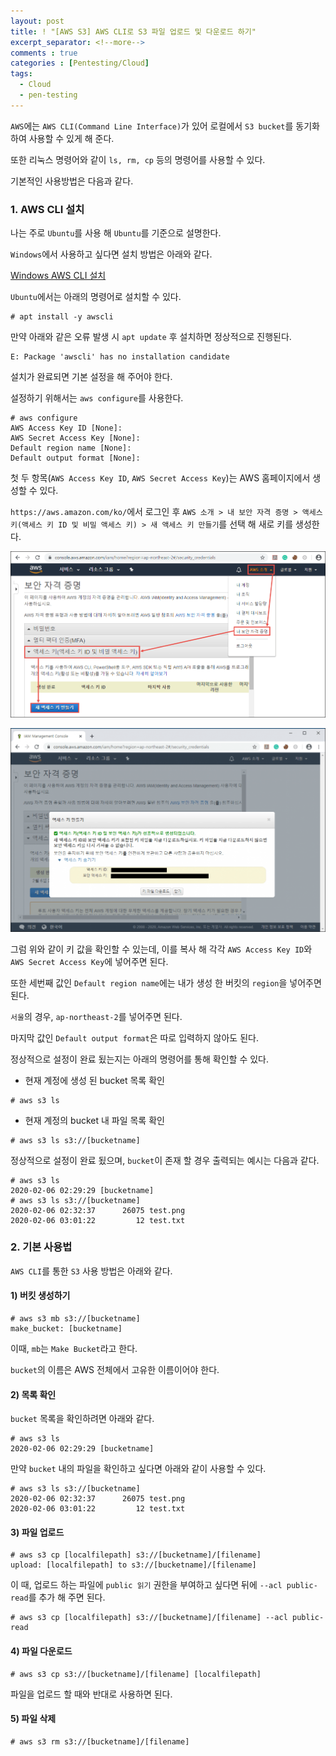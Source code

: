 ```yaml
---
layout: post
title: ! "[AWS S3] AWS CLI로 S3 파일 업로드 및 다운로드 하기"
excerpt_separator: <!--more-->
comments : true
categories : [Pentesting/Cloud]
tags:
  - Cloud
  - pen-testing
---
```


`AWS`에는 `AWS CLI(Command Line Interface)`가 있어 로컬에서 `S3 bucket`를 동기화하여 사용할 수 있게 해 준다.  

또한 리눅스 명령어와 같이 `ls, rm, cp` 등의 명령어를 사용할 수 있다.  

기본적인 사용방법은 다음과 같다.  

<!--more-->

### 1. AWS CLI 설치  

나는 주로 `Ubuntu`를 사용 해 `Ubuntu`를 기준으로 설명한다.  

`Windows`에서 사용하고 싶다면 설치 방법은 아래와 같다.  

[Windows AWS CLI 설치](https://docs.aws.amazon.com/ko_kr/cli/latest/userguide/install-windows.html)

`Ubuntu`에서는 아래의 명령어로 설치할 수 있다.  

```
# apt install -y awscli
```

만약 아래와 같은 오류 발생 시 `apt update` 후 설치하면 정상적으로 진행된다.  

```
E: Package 'awscli' has no installation candidate
```

설치가 완료되면 기본 설정을 해 주어야 한다.  

설정하기 위해서는 `aws configure`를 사용한다.  

```
# aws configure
AWS Access Key ID [None]:
AWS Secret Access Key [None]: 
Default region name [None]: 
Default output format [None]:
```

첫 두 항목(`AWS Access Key ID`, `AWS Secret Access Key`)는 AWS 홈페이지에서 생성할 수 있다.  

`https://aws.amazon.com/ko/`에서 로그인 후 `AWS 소개 > 내 보안 자격 증명 > 액세스 키(액세스 키 ID 및 비밀 액세스 키) > 새 액세스 키 만들기`를 선택 해 새로 키를 생성한다.  

![](/images/pen-testing/cloud/awscli/aws_cli_01.png)  

![](/images/pen-testing/cloud/awscli/aws_cli_02.png)  

그럼 위와 같이 키 값을 확인할 수 있는데, 이를 복사 해 각각 `AWS Access Key ID`와 `AWS Secret Access Key`에 넣어주면 된다.  

또한 세번째 값인 `Default region name`에는 내가 생성 한 버킷의 `region`을 넣어주면 된다.  

`서울`의 경우, `ap-northeast-2`를 넣어주면 된다.  

마지막 값인 `Default output format`은 따로 입력하지 않아도 된다.  

정상적으로 설정이 완료 됬는지는 아래의 명령어를 통해 확인할 수 있다.  

* 현재 계정에 생성 된 bucket 목록 확인
```
# aws s3 ls
```

* 현재 계정의 bucket 내 파일 목록 확인
```
# aws s3 ls s3://[bucketname]
```

정상적으로 설정이 완료 됬으며, `bucket`이 존재 할 경우 출력되는 예시는 다음과 같다.  

```
# aws s3 ls
2020-02-06 02:29:29 [bucketname]                                                                                                         
# aws s3 ls s3://[bucketname]
2020-02-06 02:32:37      26075 test.png                    
2020-02-06 03:01:22         12 test.txt 
```

### 2. 기본 사용법  

`AWS CLI`를 통한 `S3` 사용 방법은 아래와 같다.  

#### 1) 버킷 생성하기  

```
# aws s3 mb s3://[bucketname]
make_bucket: [bucketname]
```

이때, `mb`는 `Make Bucket`라고 한다.  

`bucket`의 이름은 AWS 전체에서 고유한 이름이어야 한다.  

#### 2) 목록 확인

`bucket` 목록을 확인하려면 아래와 같다.  
```
# aws s3 ls
2020-02-06 02:29:29 [bucketname]  
```

만약 `bucket` 내의 파일을 확인하고 싶다면 아래와 같이 사용할 수 있다.  

```
# aws s3 ls s3://[bucketname]
2020-02-06 02:32:37      26075 test.png                    
2020-02-06 03:01:22         12 test.txt 
```

#### 3) 파일 업로드  

```
# aws s3 cp [localfilepath] s3://[bucketname]/[filename]
upload: [localfilepath] to s3://[bucketname]/[filename]
```

이 때, 업로드 하는 파일에 `public 읽기` 권한을 부여하고 싶다면 뒤에 `--acl public-read`를 추가 해 주면 된다.  

```
# aws s3 cp [localfilepath] s3://[bucketname]/[filename] --acl public-read
```

#### 4) 파일 다운로드  

```
# aws s3 cp s3://[bucketname]/[filename] [localfilepath]
```

파일을 업로드 할 때와 반대로 사용하면 된다.  

#### 5) 파일 삭제  

```
# aws s3 rm s3://[bucketname]/[filename]
```